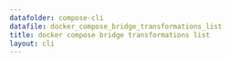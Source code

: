```yaml
---
datafolder: compose-cli
datafile: docker_compose_bridge_transformations_list
title: docker compose bridge transformations list
layout: cli
---
```


<!--
抱歉，此页面的内容是根据 Docker 源代码自动生成的。如果您想建议更改此处显示的文本，您需要通过搜索此仓库来找到该字符串：
https://github.com/docker/compose
-->